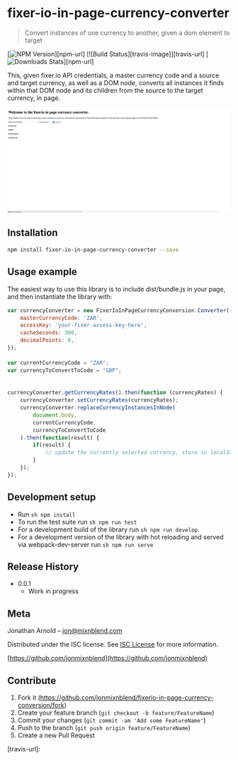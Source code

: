# fixer-io-in-page-currency-converter

> Convert instances of one currency to another, given a dom element to target

[![NPM Version][npm-image]][npm-url]
[![Build Status][travis-image]][travis-url]
[![Downloads Stats][npm-downloads]][npm-url]

This, given fixer.io API credentials, a master currency code and a source and target currency, as well as a DOM node, converts all instances it finds within that DOM node and its children from the source to the target currency, in page.

![header image](header.png)

## Installation

```sh
npm install fixer-io-in-page-currency-converter --save
```

## Usage example

The easiest way to use this library is to include dist/bundle.js in your page, and then instantiate the library with:

```js
var currencyConverter = new FixerIoInPageCurrencyConversion.Converter({
    masterCurrencyCode: 'ZAR',
    accessKey: 'your-fixer-access-key-here',
    cacheSeconds: 300,
    decimalPoints: 0,
});

var currentCurrencyCode = "ZAR";
var currencyToConvertToCode = "GBP";


currencyConverter.getCurrencyRates().then(function (currencyRates) {
    currencyConverter.setCurrencyRates(currencyRates);
    currencyConverter.replaceCurrencyInstancesInNode(
        document.body,
        currentCurrencyCode,
        currencyToConvertToCode
    ).then(function(result) {
        if(result) {
            // update the currently selected currency, store in localStorage etc.
        }
    });
});
```

## Development setup

* Run ```sh npm install```
* To run the test suite run ```sh npm run test```
* For a development build of the library run ```sh npm run develop```.
* For a development version of the library with hot reloading and served via webpack-dev-server run ```sh npm run serve```

## Release History

* 0.0.1
  * Work in progress

## Meta

Jonathan Arnold – jon@mixnblend.com

Distributed under the ISC license. See [ISC License](https://choosealicense.com/licenses/isc/) for more information.

[https://github.com/jonmixnblend](https://github.com/jonmixnblend)

## Contribute

1. Fork it (<https://github.com/jonmixnblend/fixerio-in-page-currency-conversion/fork>)
2. Create your feature branch (`git checkout -b feature/FeatureName`)
3. Commit your changes (`git commit -am 'Add some FeatureName'`)
4. Push to the branch (`git push origin feature/FeatureName`)
5. Create a new Pull Request

<!-- Markdown link & img dfn's -->
[npm-image]:
[npm-url]:
[npm-downloads]:
[travis-image]:
[travis-url]: